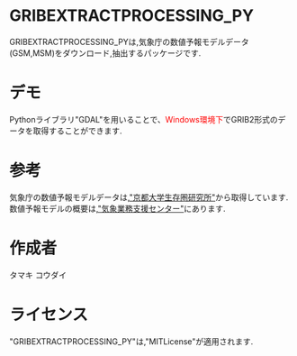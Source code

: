 # GRIBEXTRACTPROCESSING_PY
GRIBEXTRACTPROCESSING_PYは,気象庁の数値予報モデルデータ(GSM,MSM)をダウンロード,抽出するパッケージです.

# デモ
Pythonライブラリ"GDAL"を用いることで、<span style="color: red; ">Windows環境下</span>でGRIB2形式のデータを取得することができます.

# 参考
気象庁の数値予報モデルデータは,["京都大学生存圏研究所"](http://database.rish.kyoto-u.ac.jp/arch/jmadata/)から取得しています.
数値予報モデルの概要は,["気象業務支援センター"](http://www.jmbsc.or.jp/jp/online/f-online0.html#file311)にあります.

# 作成者
タマキ コウダイ
 
# ライセンス
"GRIBEXTRACTPROCESSING_PY"は,"MITLicense"が適用されます.
